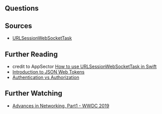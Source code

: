 ## Questions


## Sources
- [URLSessionWebSocketTask](https://developer.apple.com/documentation/foundation/urlsessionwebsockettask)

## Further Reading
- credit to AppSector [How to use URLSessionWebSocketTask in Swift](https://bit.ly/3KijaN2)
- [Introduction to JSON Web Tokens](https://jwt.io/introduction/)
- [Authentication vs Authorization](https://bit.ly/34JBMVJ)

## Further Watching
- [Advances in Networking, Part1 - WWDC 2019](https://developer.apple.com/videos/play/wwdc2019/712/)
